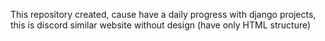 This repository created, cause have a daily progress with django projects, this is discord similar website without design (have only HTML structure)
